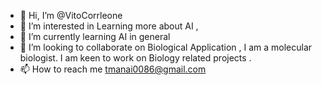 - 👋 Hi, I’m @VitoCorrleone
- 👀 I’m interested in Learning more about AI , 
- 🌱 I’m currently learning AI in general 
- 💞️ I’m looking to collaborate on Biological Application , I am a molecular biologist. I am keen to work on Biology related projects . 
- 📫 How to reach me tmanai0086@gmail.com 

<!---
VitoCorrleone/VitoCorrleone is a ✨ special ✨ repository because its `README.md` (this file) appears on your GitHub profile.
You can click the Preview link to take a look at your changes.
--->
